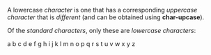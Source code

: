  

A lowercase *character* is one that has a corresponding *uppercase character* that is *different* (and can be obtained using **char-upcase**). 

Of the *standard characters*, only these are *lowercase characters*: 

a b c d e f g h i j k l m n o p q r s t u v w x y z 

